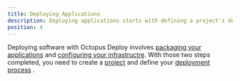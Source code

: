 ```yaml
---
title: Deploying Applications
description: Deploying applications starts with defining a project's deployment process, which is the set of instructions that will be run repeatably each time the project is deployed.
position: 4
---
```


Deploying software with Octopus Deploy involves [packaging your applications](/docs/packaging-applications/index.md) and [configuring your infrastructre](/docs/infrastructure/index.md). With those two steps completed, you need to create a [project](/docs/deploying-applications/projects/index.md) and define your [deployment process](/docs/deploying-applications/deployment-process/index.md) .